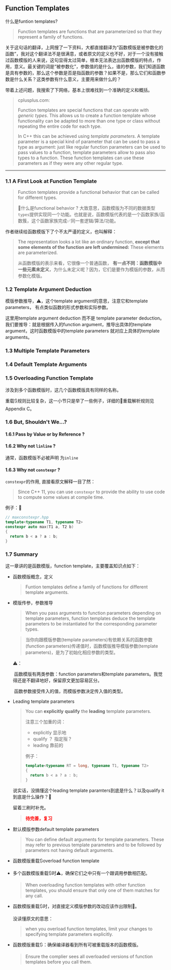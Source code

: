 ## Function Templates

什么是funtion templates?

> Function templates are functions that are parameterized so that they represent a family of functions.

关于这句话的翻译，上网搜了一下资料，大都直接翻译为“函数模版是被参数化的函数”，我对这个翻译法不是很满意，或者原文的定义也不好，对于一个没有接触过函数模版的人来说，这句显得太过简单，根本无法表达出函数模版的特点，作用，意义。最关键的词是“被参数化”，参数值的是什么，谁的参数，我们知道函数是具有参数的，那么这个参数是否是指函数的参数？如果不是，那么它们和函数参数是什么关系？这类参数有什么意义，主要用来做什么的？

带着上述问题，我搜索了下网络，基本上很难找到一个准确的定义和概括。

> cplusplus.com:
>
> Function templates are special functions that can operate with *generic types*. This allows us to create a function template whose functionality can be adapted to more than one type or class without repeating the entire code for each type.
>
> In C++ this can be achieved using *template parameters*. A template parameter is a special kind of parameter that can be used to pass a type as argument: just like regular function parameters can be used to pass values to a function, template parameters allow to pass also types to a function. These function templates can use these parameters as if they were any other regular type.
>
> 

---

### 1.1 A First Look at Function Template

> Function templates provide a functional behavior that can be called for different types.
>
> 🤔什么是functional behavior ? 大致意思，函数模版为不同的数据类型`types`提供实现同一个功能。也就是说，函数模版代表的是一个函数家族/函数簇，这个函数家族完成✅同一套逻辑/算法/功能。

作者继续给函数模版下了个不太严谨的定义，也叫解释：

> The representation looks a lot like an ordinary function, **except that some elements of the function are left undermined:** These elements are parameterized.
>
> 从函数模版的表示来看，它很像一个普通函数， **有一点不同：函数模版中一些元素未定义**，为什么未定义呢？因为，它们是要作为模版的参数，从而参数化模版。  





### 1.2 Template Argument Deduction

模版参数推导，⚠️，这个template argument的意思，注意它和template parameters， 有点类似函数的形式参数和实际参数。

这里用template argument deduction 而不是 template parameter deduction。我们要推导：就是根据传入的function argument，推导出具体的template argument，这时函数模版中的template parameters 就对应上具体的template arguments。



### 1.3 Multiple Template Parameters



### 1.4 Default Template Arguments



### 1.5 Overloading Function Template

涉及到多个函数模版时，这几个函数模版具有同样的名称。

重载🔃规则比较复杂，这一小节只是举了一些例子，详细的🔎重载解析规则见Appendix C。



### 1.6 But, Shouldn't We...?



#### 1.6.1 Pass by Value or by Reference ?



#### 1.6.2 Why not `linline` ?

通常，函数模版不必被声明 为`inline`



#### 1.6.3 Why not `constexpr` ?

`constexpr`的作用, 直接看原文解释一目了然：

> Since C++ 11, you can use `constexpr` to provide the ability to use code to compute some values at compile time.

例子：🌰

```cpp
// maxconstexpr.hpp
template<typename T1, typename T2>
constexpr auto max(T1 a, T2 b)
{
  return b < a ? a : b;
}
```



### 1.7 Summary

这一章讲的是函数模版，function template，主要覆盖知识点如下：

- 函数模版概念，定义

  > Funtion templates define a family of functions for different template arguments.

- 模版传参，参数推导

  > When you pass arguments to function parameters depending on template parameters, function templates deduce the template parameters to be instantiated for the corresponding parameter types.

  > 当你向跟模版参数(template parameters)有依赖关系的函数参数(function parameters)传递值时，函数模版推导模版参数(template parameters)，是为了初始化相应参数的类型。

  ⚠️：

  ​	函数模版有两类参数：function parameters和template parameters。我觉得还是不翻译地好，保留原文更加容易区分。

  ​	函数参数接受传入的值，而模版参数决定传入值的类型。

- Leading template parameters

  > You can **explicitly** **qualify** the **leading** template parameters.
  >
  > 注意三个加重的词：
  >
  > - explicitly 显示地
  > - qualify ？ 指定🈯️？
  > - leading 靠前的
  >
  > 例子：
  >
  > ```cpp
  > template<typename RT = long, typename T1, typename T2>
  > {
  >   return b < a ? a : b;
  > }
  > ```

  说实话，没搞懂这个leading template paramters到底是什么？以及qualify it到底是什么操作？🤔

  留着三刷时补充。

  > <font color = 'red'>**待完善，复习**</font>

- 默认模版参数default template parameters

  > You can define default arguments for template parameters. These may refer to previous template parameters and to be followed by parameters not having default arguments.

- 函数模版重载🔃overload function template

- 多个函数模版重载🔃时⚠️，确保它们之中只有一个跟调用参数相匹配。

  > When overloading function templates with other function templates, you should ensure that only one of them matches for any call.

- 函数模版重载🔃时，对直接定义模版参数的改动应该作出限制🚫。

  没读懂原文的意思：

  > when you overload function templates, limit your changes to specifying template parameters explicitly.

- 函数模版重载🔃：确保编译器看到所有可被重载版本的函数模版。

  > Ensure the complier sees all overloaded versions of function templates before you call them.